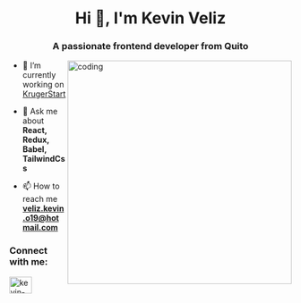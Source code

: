 
<h1 align="center">Hi 👋, I'm Kevin Veliz</h1>
<h3 align="center">A passionate frontend developer from Quito</h3>


<img align="right" alt="coding" width="400" src="https://cdn.dribbble.com/users/330915/screenshots/3587000/10_coding_dribbble.gif"/>

- 🔭 I’m currently working on [KrugerStart](https://github.com/DaniCis/Recipes_Kruger)

- 💬 Ask me about **React, Redux, Babel, TailwindCss**

- 📫 How to reach me **veliz.kevin.o19@hotmail.com**

<h3 align="left">Connect with me:</h3>
<p align="left">
<a href="https://linkedin.com/in/kevin-veliz-b747a0206" target="blank"><img align="center" src="https://raw.githubusercontent.com/rahuldkjain/github-profile-readme-generator/master/src/images/icons/Social/linked-in-alt.svg" alt="kevin-veliz-b747a0206" height="30" width="40" /></a>
</p>






    

